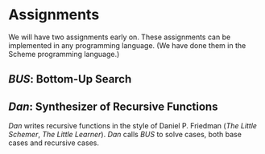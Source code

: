 # Assignments

We will have two assignments early on.
These assignments can be implemented in any programming language.
(We have done them in the Scheme programming language.)

## _BUS_: Bottom-Up Search

## _Dan_: Synthesizer of Recursive Functions

_Dan_ writes recursive functions in the style of Daniel P. Friedman (_The Little Schemer_, _The Little Learner_).
_Dan_ calls _BUS_ to solve cases, both base cases and recursive cases.
